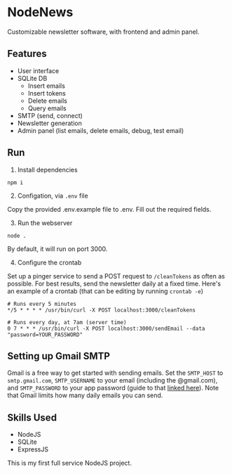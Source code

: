# NodeNews

Customizable newsletter software, with frontend and admin panel.

## Features
* User interface
* SQLite DB
    * Insert emails
    * Insert tokens
    * Delete emails
    * Query emails
* SMTP (send, connect)
* Newsletter generation
* Admin panel (list emails, delete emails, debug, test email)

## Run

1. Install dependencies
```
npm i
```

2. Configation, via `.env` file

Copy the provided .env.example file to .env. Fill out the required fields.

3. Run the webserver
```
node .
```
By default, it will run on port 3000.

4. Configure the crontab

Set up a pinger service to send a POST request to `/cleanTokens` as often as possible. For best results, send the newsletter daily at a fixed time. Here's an example of a crontab (that can be editing by running `crontab -e`)

```
# Runs every 5 minutes
*/5 * * * * /usr/bin/curl -X POST localhost:3000/cleanTokens

# Runs every day, at 7am (server time)
0 7 * * * /usr/bin/curl -X POST localhost:3000/sendEmail --data "password=YOUR_PASSWORD"
```

## Setting up Gmail SMTP
Gmail is a free way to get started with sending emails. Set the `SMTP_HOST` to `smtp.gmail.com`, `SMTP_USERNAME` to your email (including the @gmail.com), and `SMTP_PASSWORD` to your app password (guide to that [linked here](https://myaccount.google.com/apppasswords)). Note that Gmail limits how many daily emails you can send.

## Skills Used
* NodeJS
* SQLite
* ExpressJS

This is my first full service NodeJS project.